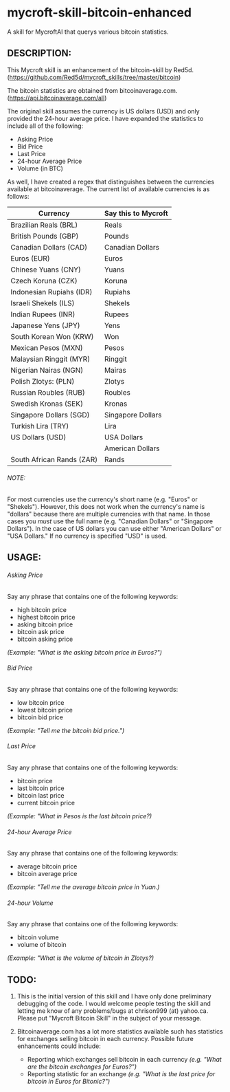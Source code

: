 # mycroft-skill-bitcoin-enhanced
A skill for MycroftAI that querys various bitcoin statistics.

## DESCRIPTION:

This Mycroft skill is an enhancement of the bitcoin-skill by Red5d.
(https://github.com/Red5d/mycroft_skills/tree/master/bitcoin)

The bitcoin statistics are obtained from bitcoinaverage.com.
(https://api.bitcoinaverage.com/all)

The original skill assumes the currency is  US dollars (USD) and
only provided the 24-hour average price.  I have expanded the
statistics to include all of the following:

- Asking Price
- Bid Price
- Last Price
- 24-hour Average Price
- Volume (in BTC)

As well, I have created a regex that distinguishes between the 
currencies available at bitcoinaverage.  The current list of 
available currencies is as follows:

| Currency | Say this to Mycroft |
| -------- | ------------------- |
| Brazilian Reals (BRL) | Reals |
| British Pounds (GBP) | Pounds |
| Canadian Dollars (CAD) | Canadian Dollars |
| Euros (EUR) | Euros |
| Chinese Yuans (CNY) | Yuans |
| Czech Koruna (CZK) | Koruna |
| Indonesian Rupiahs (IDR) | Rupiahs |
| Israeli Shekels (ILS) | Shekels |
| Indian Rupees (INR) | Rupees |
| Japanese Yens (JPY) | Yens |
| South Korean Won (KRW) | Won |
| Mexican Pesos (MXN) | Pesos |
| Malaysian Ringgit (MYR) | Ringgit |
| Nigerian Nairas (NGN) | Mairas |
| Polish Zlotys:  (PLN)| Zlotys |
| Russian Roubles (RUB) | Roubles |
| Swedish Kronas (SEK) | Kronas |
| Singapore Dollars (SGD) | Singapore Dollars |
| Turkish Lira (TRY) | Lira |
| US Dollars (USD) | USA Dollars |
| | American Dollars |
| South African Rands (ZAR) | Rands |

###### NOTE:

For most currencies use the currency's short name (e.g. "Euros" or
"Shekels").  However, this does not work when the currency's name is
"dollars" because there are multiple currencies with that name.  In
those cases you *must* use the full name (e.g. "Canadian Dollars" or
"Singapore Dollars").  In the case of US dollars you can use either
"American Dollars" or "USA Dollars."  If no currency is specified
"USD" is used.

## USAGE:

###### Asking Price

Say any phrase that contains one of the following keywords:

- high bitcoin price
- highest bitcoin price
- asking bitcoin price
- bitcoin ask price
- bitcoin asking price

*(Example:  "What is the asking bitcoin price in Euros?")*

###### Bid Price

Say any phrase that contains one of the following keywords:

- low bitcoin price
- lowest bitcoin price
- bitcoin bid price

*(Example:  "Tell me the bitcoin bid price.")*

###### Last Price

Say any phrase that contains one of the following keywords:

- bitcoin price
- last bitcoin price
- bitcoin last price
- current bitcoin price

*(Example:  "What in Pesos is the last bitcoin price?)*

###### 24-hour Average Price

Say any phrase that contains one of the following keywords:

- average bitcoin price
- bitcoin average price

*(Example:  "Tell me the average bitcoin price in Yuan.)*

###### 24-hour Volume

Say any phrase that contains one of the following keywords:

- bitcoin volume
- volume of bitcoin

*(Example:  "What is the volume of bitcoin in Zlotys?)*

## TODO:

1.  This is the initial version of this skill and I have only done
preliminary debugging of the code.  I would welcome people testing the skill
and letting me know of any problems/bugs at chrison999 (at) yahoo.ca. 
Please put "Mycroft Bitcoin Skill" in the subject of your message.

2.  Bitcoinaverage.com has a lot more statistics available such has
statistics for exchanges selling bitcoin in each currency.  Possible future
enhancements could include:
    - Reporting which exchanges sell bitcoin in each currency *(e.g. "What are
the bitcoin exchanges for Euros?")*
    - Reporting statistic for an exchange *(e.g. "What is the last price for
bitcoin in Euros for Bitonic?")*
